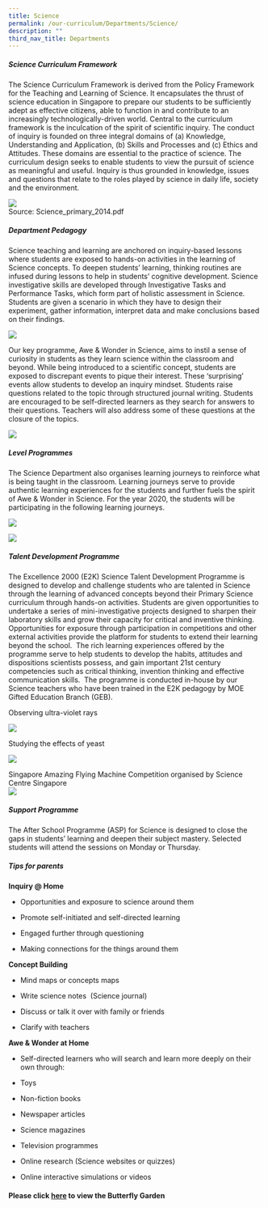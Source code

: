 ```yaml
---
title: Science
permalink: /our-curriculum/Departments/Science/
description: ""
third_nav_title: Departments
---
```

##### **Science Curriculum Framework**

  

The Science Curriculum Framework is derived from the Policy Framework for the Teaching and Learning of Science. It encapsulates the thrust of science education in Singapore to prepare our students to be sufficiently adept as effective citizens, able to function in and contribute to an increasingly technologically-driven world. Central to the curriculum framework is the inculcation of the spirit of scientific inquiry. The conduct of inquiry is founded on three integral domains of (a) Knowledge, Understanding and Application, (b) Skills and Processes and (c) Ethics and Attitudes. These domains are essential to the practice of science. The curriculum design seeks to enable students to view the pursuit of science as meaningful and useful. Inquiry is thus grounded in knowledge, issues and questions that relate to the roles played by science in daily life, society and the environment.  

  

![](/images/Our%20Curriculum/Departments/Science/S1.png)  
Source: Science_primary_2014.pdf

  

##### **Department Pedagogy**

  

Science teaching and learning are anchored on inquiry-based lessons where students are exposed to hands-on activities in the learning of Science concepts. To deepen students’ learning, thinking routines are infused during lessons to help in students’ cognitive development. Science investigative skills are developed through Investigative Tasks and Performance Tasks, which form part of holistic assessment in Science. Students are given a scenario in which they have to design their experiment, gather information, interpret data and make conclusions based on their findings.  

![](/images/Our%20Curriculum/Departments/Science/S2.png)

Our key programme, Awe & Wonder in Science, aims to instil a sense of curiosity in students as they learn science within the classroom and beyond. While being introduced to a scientific concept, students are exposed to discrepant events to pique their interest. These ‘surprising’ events allow students to develop an inquiry mindset. Students raise questions related to the topic through structured journal writing. Students are encouraged to be self-directed learners as they search for answers to their questions. Teachers will also address some of these questions at the closure of the topics.  

![](/images/Our%20Curriculum/Departments/Science/S3.png)  

##### **Level Programmes**

  

The Science Department also organises learning journeys to reinforce what is being taught in the classroom. Learning journeys serve to provide authentic learning experiences for the students and further fuels the spirit of Awe & Wonder in Science. For the year 2020, the students will be participating in the following learning journeys.

![](/images/Our%20Curriculum/Departments/Science/S4.png)

![](/images/Our%20Curriculum/Departments/Science/S5.png)

##### **Talent Development Programme**

  

The Excellence 2000 (E2K) Science Talent Development Programme is designed to develop and challenge students who are talented in Science through the learning of advanced concepts beyond their Primary Science curriculum through hands-on activities. Students are given opportunities to undertake a series of mini-investigative projects designed to sharpen their laboratory skills and grow their capacity for critical and inventive thinking.  Opportunities for exposure through participation in competitions and other external activities provide the platform for students to extend their learning beyond the school.  The rich learning experiences offered by the programme serve to help students to develop the habits, attitudes and dispositions scientists possess, and gain important 21st century competencies such as critical thinking, invention thinking and effective communication skills.  The programme is conducted in-house by our Science teachers who have been trained in the E2K pedagogy by MOE Gifted Education Branch (GEB).  

  

Observing ultra-violet rays

![](/images/Our%20Curriculum/Departments/Science/S6.png)  

Studying the effects of yeast  

![](/images/Our%20Curriculum/Departments/Science/S7.png) 

Singapore Amazing Flying Machine Competition organised by Science Centre Singapore  
![](/images/Our%20Curriculum/Departments/Science/S8.png)

  

##### **Support Programme**

  

The After School Programme (ASP) for Science is designed to close the gaps in students’ learning and deepen their subject mastery. Selected students will attend the sessions on Monday or Thursday.  

  

##### **Tips for parents**

**Inquiry @ Home**

* Opportunities and exposure to science around them

* Promote self-initiated and self-directed learning

* Engaged further through questioning

* Making connections for the things around them

**Concept Building**

* Mind maps or concepts maps

* Write science notes  (Science journal)

* Discuss or talk it over with family or friends

* Clarify with teachers

**Awe & Wonder at Home**

* Self-directed learners who will search and learn more deeply on their own through:

* Toys

* Non-fiction books

* Newspaper articles

* Science magazines

* Television programmes

* Online research (Science websites or quizzes)

* Online interactive simulations or videos


####  **Please click [here](/butterfly-garden/Butterfly-Garden/) to view the Butterfly Garden**